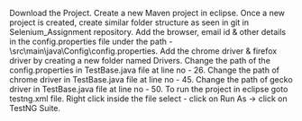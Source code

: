 Download the Project.
Create a new Maven project in eclipse.
Once a new project is created, create similar folder structure as seen in git in Selenium_Assignment repository.
Add the browser, email id & other details in the config.properties file under the path - \src\main\java\Config\config.properties.
Add the chrome driver & firefox driver by creating a new folder named Drivers.
Change the path of the config.properties in TestBase.java file at line no - 26.
Change the path of chrome driver in TestBase.java file at line no - 45.
Change the path of gecko driver in TestBase.java file at line no - 50.
To run the project in eclipse goto testng.xml file. Right click inside the file select - click on Run As -> click on TestNG Suite.
